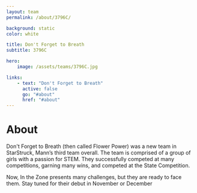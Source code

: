 ```yaml
---
layout: team
permalink: /about/3796C/

background: static
color: white

title: Don't Forget to Breath
subtitle: 3796C

hero:
    image: /assets/teams/3796C.jpg

links:
    - text: "Don't Forget to Breath"
      active: false
      go: "#about"
      href: "#about"
---
```


# About
Don't Forget to Breath (then called Flower Power) was a new team in StarStruck, Mann’s third team overall. The team is comprised of a group of girls with a passion for STEM. They successfully competed at many competitions, garning many wins, and competed at the State Competition.

Now, In the Zone presents many challenges, but they are ready to face them. Stay tuned for their debut in November or December